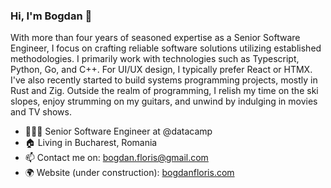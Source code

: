 ### Hi, I'm Bogdan 👋

<!--
**BogdanFloris/BogdanFloris** is a ✨ _special_ ✨ repository because its `README.md` (this file) appears on your GitHub profile.

Here are some ideas to get you started:

- 🔭 I’m currently working on ...
- 🌱 I’m currently learning ...
- 👯 I’m looking to collaborate on ...
- 🤔 I’m looking for help with ...
- 💬 Ask me about ...
- 📫 How to reach me: ...
- 😄 Pronouns: ...
- ⚡ Fun fact: ...
-->

With more than four years of seasoned expertise as a Senior Software Engineer, I focus on crafting reliable software solutions utilizing established methodologies. I primarily work with technologies such as Typescript, Python, Go, and C++. For UI/UX design, I typically prefer React or HTMX. I've also recently started to build systems programming projects, mostly in Rust and Zig. Outside the realm of programming, I relish my time on the ski slopes, enjoy strumming on my guitars, and unwind by indulging in movies and TV shows.

* 👨🏼‍💻 Senior Software Engineer at @datacamp
* 🏠 Living in Bucharest, Romania
* 📫 Contact me on: bogdan.floris@gmail.com
* 🌍 Website (under construction): [bogdanfloris.com](https://www.bogdanfloris.com/)
